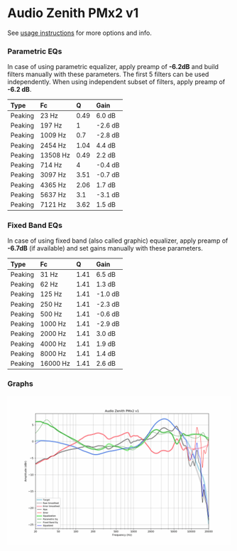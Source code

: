 # Audio Zenith PMx2 v1
See [usage instructions](https://github.com/jaakkopasanen/AutoEq#usage) for more options and info.

### Parametric EQs
In case of using parametric equalizer, apply preamp of **-6.2dB** and build filters manually
with these parameters. The first 5 filters can be used independently.
When using independent subset of filters, apply preamp of **-6.2 dB**.

| Type    | Fc       |    Q | Gain    |
|:--------|:---------|:-----|:--------|
| Peaking | 23 Hz    | 0.49 | 6.0 dB  |
| Peaking | 197 Hz   | 1    | -2.6 dB |
| Peaking | 1009 Hz  | 0.7  | -2.8 dB |
| Peaking | 2454 Hz  | 1.04 | 4.4 dB  |
| Peaking | 13508 Hz | 0.49 | 2.2 dB  |
| Peaking | 714 Hz   | 4    | -0.4 dB |
| Peaking | 3097 Hz  | 3.51 | -0.7 dB |
| Peaking | 4365 Hz  | 2.06 | 1.7 dB  |
| Peaking | 5637 Hz  | 3.1  | -3.1 dB |
| Peaking | 7121 Hz  | 3.62 | 1.5 dB  |

### Fixed Band EQs
In case of using fixed band (also called graphic) equalizer, apply preamp of **-6.7dB**
(if available) and set gains manually with these parameters.

| Type    | Fc       |    Q | Gain    |
|:--------|:---------|:-----|:--------|
| Peaking | 31 Hz    | 1.41 | 6.5 dB  |
| Peaking | 62 Hz    | 1.41 | 1.3 dB  |
| Peaking | 125 Hz   | 1.41 | -1.0 dB |
| Peaking | 250 Hz   | 1.41 | -2.3 dB |
| Peaking | 500 Hz   | 1.41 | -0.6 dB |
| Peaking | 1000 Hz  | 1.41 | -2.9 dB |
| Peaking | 2000 Hz  | 1.41 | 3.0 dB  |
| Peaking | 4000 Hz  | 1.41 | 1.9 dB  |
| Peaking | 8000 Hz  | 1.41 | 1.4 dB  |
| Peaking | 16000 Hz | 1.41 | 2.6 dB  |

### Graphs
![](./Audio%20Zenith%20PMx2%20v1.png)